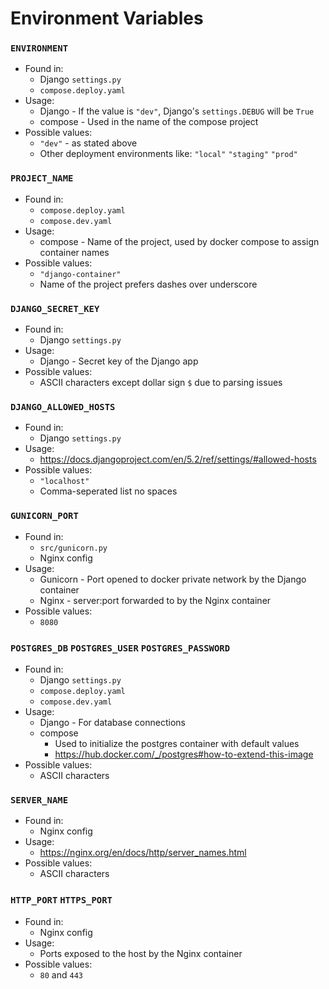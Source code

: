 # Environment Variables

### `ENVIRONMENT`

-   Found in:
    -   Django `settings.py`
    -   `compose.deploy.yaml`
-   Usage:
    -   Django - If the value is `"dev"`, Django's `settings.DEBUG` will be `True`
    -   compose - Used in the name of the compose project
-   Possible values:
    -   `"dev"` - as stated above
    -   Other deployment environments like: `"local"` `"staging"` `"prod"`

### `PROJECT_NAME`

-   Found in:
    -   `compose.deploy.yaml`
    -   `compose.dev.yaml`
-   Usage:
    -   compose - Name of the project, used by docker compose to assign container names
-   Possible values:
    -   `"django-container"`
    -   Name of the project prefers dashes over underscore

### `DJANGO_SECRET_KEY`

-   Found in:
    -   Django `settings.py`
-   Usage:
    -   Django - Secret key of the Django app
-   Possible values:
    -   ASCII characters except dollar sign `$` due to parsing issues

### `DJANGO_ALLOWED_HOSTS`

-   Found in:
    -   Django `settings.py`
-   Usage:
    -   https://docs.djangoproject.com/en/5.2/ref/settings/#allowed-hosts
-   Possible values:
    -   `"localhost"`
    -   Comma-seperated list no spaces

### `GUNICORN_PORT`

-   Found in:
    -   `src/gunicorn.py`
    -   Nginx config
-   Usage:
    -   Gunicorn - Port opened to docker private network by the Django container
    -   Nginx - server:port forwarded to by the Nginx container
-   Possible values:
    -   `8080`

### `POSTGRES_DB` `POSTGRES_USER` `POSTGRES_PASSWORD`

-   Found in:
    -   Django `settings.py`
    -   `compose.deploy.yaml`
    -   `compose.dev.yaml`
-   Usage:
    -   Django - For database connections
    -   compose
        -   Used to initialize the postgres container with default values
        -   https://hub.docker.com/_/postgres#how-to-extend-this-image
-   Possible values:
    -   ASCII characters

### `SERVER_NAME`

-   Found in:
    -   Nginx config
-   Usage:
    -   https://nginx.org/en/docs/http/server_names.html
-   Possible values:
    -   ASCII characters

### `HTTP_PORT` `HTTPS_PORT`

-   Found in:
    -   Nginx config
-   Usage:
    -   Ports exposed to the host by the Nginx container
-   Possible values:
    -   `80` and `443`
